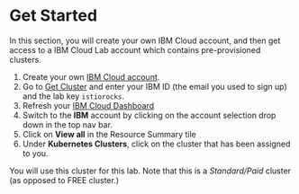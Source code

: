 # Get Started
In this section, you will create your own IBM Cloud account, and then get access to a IBM Cloud Lab account which contains pre-provisioned clusters.

1. Create your own [IBM Cloud account](https://cloud.ibm.com).
2. Go to [Get Cluster](http://get-cluster.mybluemix.net) and enter your IBM ID (the email you used to sign up) and the lab key `istiorocks`.
3. Refresh your [IBM Cloud Dashboard](https://cloud.ibm.com)
4. Switch to the **IBM** account by clicking on the account selection drop down in the top nav bar. 
5. Click on **View all** in the Resource Summary tile
6. Under **Kubernetes Clusters**, click on the cluster that has been assigned to you.

You will use this cluster for this lab. Note that this is a *Standard/Paid* cluster (as opposed to FREE cluster.)
